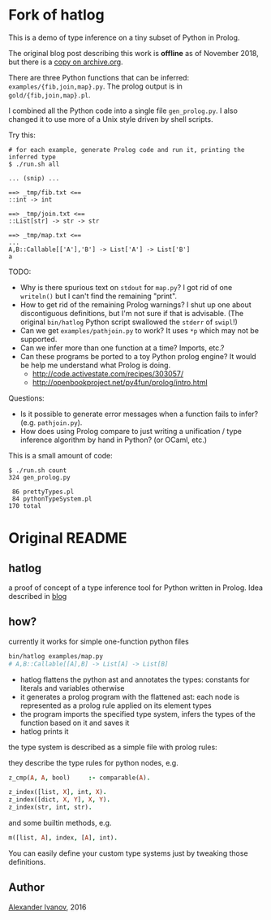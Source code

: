 # Fork of hatlog

This is a demo of type inference on a tiny subset of Python in Prolog.

The original blog post describing this work is **offline** as of November 2018,
but there is a [copy on archive.org][archived-post].

There are three Python functions that can be inferred:
`examples/{fib,join,map}.py`.  The prolog output is in
`gold/{fib,join,map}.pl`.

I combined all the Python code into a single file `gen_prolog.py`.  I also
changed it to use more of a Unix style driven by shell scripts.

Try this:

    # for each example, generate Prolog code and run it, printing the inferred type
    $ ./run.sh all

    ... (snip) ...

    ==> _tmp/fib.txt <==
    ::int -> int
    
    ==> _tmp/join.txt <==
    ::List[str] -> str -> str
    
    ==> _tmp/map.txt <==
    ...
    A,B::Callable[['A'],'B'] -> List['A'] -> List['B']
    a

TODO:

- Why is there spurious text on `stdout` for `map.py`?  I got rid of one
  `writeln()` but I can't find the remaining "print".
- How to get rid of the remaining Prolog warnings?  I shut up one about
  discontiguous definitions, but I'm not sure if that is advisable.  (The
  original `bin/hatlog` Python script swallowed the `stderr` of `swipl`!)
- Can we get `examples/pathjoin.py` to work?  It uses `*p` which may not be
  supported.
- Can we infer more than one function at a time?  Imports, etc.?
- Can these programs be ported to a toy Python prolog engine?  It would be help
  me understand what Prolog is doing.
  - http://code.activestate.com/recipes/303057/
  - http://openbookproject.net/py4fun/prolog/intro.html

Questions:

- Is it possible to generate error messages when a function fails to infer?
  (e.g. `pathjoin.py`).
- How does using Prolog compare to just writing a unification / type inference
  algorithm by hand in Python?  (or OCaml, etc.)

[archived-post]: https://web.archive.org/web/20170216030548/http://code.alehander42.me/prolog_type_systems

This is a small amount of code:

    $ ./run.sh count
    324 gen_prolog.py

     86 prettyTypes.pl
     84 pythonTypeSystem.pl
    170 total

# Original README

## hatlog

a proof of concept of a type inference tool for Python written in Prolog. Idea described in [blog](http://code.alehander42.me/prolog_type_systems)

## how?

currently it works for simple one-function python files

```bash
bin/hatlog examples/map.py
# A,B::Callable[[A],B] -> List[A] -> List[B]
```

* hatlog flattens the python ast and annotates the types:  constants for literals and variables otherwise
* it generates a prolog program with the flattened ast: each node is represented as a prolog rule applied on its element types
* the program imports the specified type system, infers the types of the function based on it and saves it
* hatlog prints it

the type system is described as a simple file with prolog rules:

they describe the type rules for python nodes, e.g.

```prolog
z_cmp(A, A, bool)     :- comparable(A).

z_index([list, X], int, X).
z_index([dict, X, Y], X, Y).
z_index(str, int, str).

```

and some builtin methods, e.g.

```prolog
m([list, A], index, [A], int).
```

You can easily define your custom type systems just by tweaking those definitions.


## Author

[Alexander Ivanov](http://code.alehander42.me), 2016
